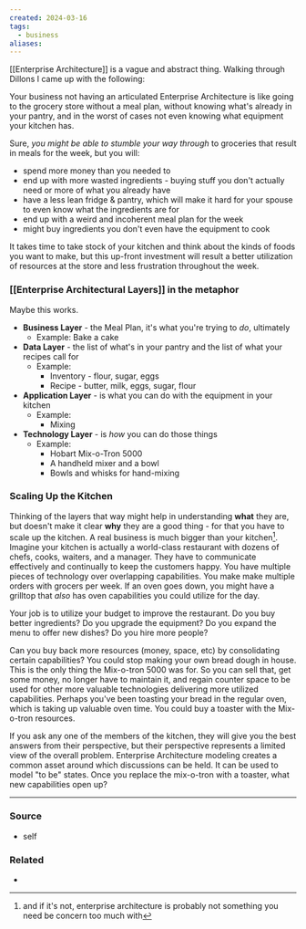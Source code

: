 ```yaml
---
created: 2024-03-16
tags:
  - business
aliases:
---
```

[[Enterprise Architecture]] is a vague and abstract thing. Walking through Dillons I came up with the following:

Your business not having an articulated Enterprise Architecture is like going to the grocery store without a meal plan, without knowing what's already in your pantry, and in the worst of cases not even knowing what equipment your kitchen has. 

Sure, *you might be able to stumble your way through* to groceries that result in meals for the week, but you will:
- spend more money than you needed to
- end up with more wasted ingredients - buying stuff you don't actually need or more of what you already have
- have a less lean fridge & pantry, which will make it hard for your spouse to even know what the ingredients are for
- end up with a weird and incoherent meal plan for the week
- might buy ingredients you don't even have the equipment to cook

It takes time to take stock of your kitchen and think about the kinds of foods you want to make, but this up-front investment will result a better utilization of resources at the store and less frustration throughout the week.
### [[Enterprise Architectural Layers]] in the metaphor
Maybe this works.
- **Business Layer** - the Meal Plan, it's what you're trying to *do*, ultimately
	- Example: Bake a cake
- **Data Layer** - the list of what's in your pantry and the list of what your recipes call for
	- Example: 
		- Inventory - flour, sugar, eggs
		- Recipe - butter, milk, eggs, sugar, flour
- **Application Layer** - is what you can do with the equipment in your kitchen
	- Example: 
		- Mixing
- **Technology Layer** - is *how* you can do those things
	- Example:
		- Hobart Mix-o-Tron 5000
		- A handheld mixer and a bowl
		- Bowls and whisks for hand-mixing
### Scaling Up the Kitchen
Thinking of the layers that way might help in understanding **what** they are, but doesn't make it clear **why** they are a good thing - for that you have to scale up the kitchen. 
A real business is much bigger than your kitchen[^1]. Imagine your kitchen is actually a world-class restaurant with dozens of chefs, cooks, waiters, and a manager. They have to communicate effectively and continually to keep the customers happy. You have multiple pieces of technology over overlapping capabilities. You make make multiple orders with grocers per week. If an oven goes down, you might have a grilltop that *also* has oven capabilities you could utilize for the day.  

Your job is to utilize your budget to improve the restaurant. Do you buy better ingredients? Do you upgrade the equipment? Do you expand the menu to offer new dishes? Do you hire more people? 

Can you buy back more resources (money, space, etc) by consolidating certain capabilities? You could stop making your own bread dough in house. This is the only thing the Mix-o-tron 5000 was for. So you can sell that, get some money, no longer have to maintain it, and regain counter space to be used for other more valuable technologies delivering more utilized capabilities. Perhaps you've been toasting your bread in the regular oven, which is taking up valuable oven time. You could buy a toaster with the Mix-o-tron resources. 

If you ask any one of the members of the kitchen, they will give you the best answers from their perspective, but their perspective represents a limited view of the overall problem. Enterprise Architecture modeling creates a common asset around which discussions can be held. It can be used to model "to be" states. Once you replace the mix-o-tron with a toaster, what new capabilities open up?

[^1]: and if it's not, enterprise architecture is probably not something you need be concern too much with
****
### Source
- self
### Related
- 